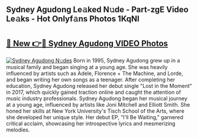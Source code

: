 ## Sydney Agudong Le𝚊ked N𝚞de - Part-zgE Video Le𝚊ks - Hot Onlyf𝚊ns Photos 1KqNl

# <h2><a href="http://ab64120.deff.icu/?id=Sydney+Agudong">🔗 New 👉🔴 Sydney Agudong VIDEO Photos</a></h2>

[![Sydney Agudong N𝚞des](https://i.imgur.com/rIISA9y.gif)](http://ab64120.deff.icu/?id=Sydney+Agudong)
Born in 1995, Sydney Agudong grew up in a musical family and began singing at a young age. She was heavily influenced by artists such as Adele, Florence + The Machine, and Lorde, and began writing her own songs as a teenager. After completing her education, Sydney Agudong released her debut single "Lost in the Moment" in 2017, which quickly gained traction online and caught the attention of music industry professionals. Sydney Agudong began her musical journey at a young age, influenced by artists like Joni Mitchell and Elliott Smith. She honed her skills at New York University's Tisch School of the Arts, where she developed her unique style. Her debut EP, "I'll Be Waiting," garnered critical acclaim, showcasing her introspective lyrics and mesmerizing melodies.
